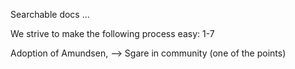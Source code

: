 
Searchable docs ...

We strive to make the following process easy:
1-7

Adoption of Amundsen, --> Sgare in community (one of the points)
